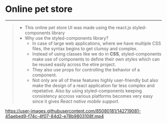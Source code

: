 # Online pet store
 
------------------------------

> - This online pet store UI was made using the react.js styled-components library
> - Why use the styled-components library?
>   - In case of large web applications, where we have multiple CSS files, the syntax begins to get clumsy and complex.
>   - Instead of using classes like we do in **CSS**, styled-components make use of components to define their own styles which can be reused easily across the etire project.
>   - They also use props for controlling the behavior of a component.
>   - Not only are all of these features highly user-friendly but also make the design of a react application far less complex and repetative.
>  Also by using styled-components keeping consistency accross various platforms becomes very easy since it gives *React native mobile support*.




https://user-images.githubusercontent.com/85080181/142719081-45aebed9-f74c-4f07-84d2-e78b9803108f.mp4

